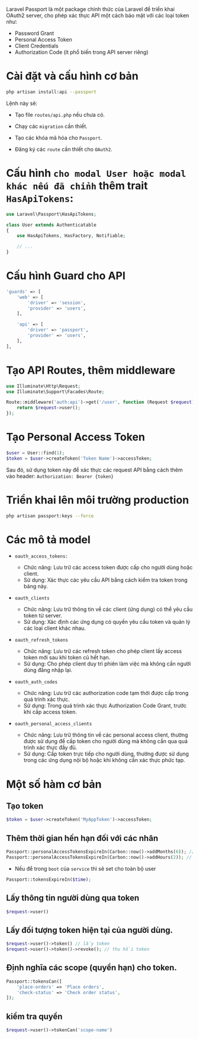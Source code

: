 Laravel Passport là một package chính thức của Laravel để triển khai OAuth2 server, cho phép xác thực API một cách bảo mật với các loại token như:

- Password Grant
- Personal Access Token
- Client Credentials
- Authorization Code (ít phổ biến trong API server riêng)

# Cài đặt và cấu hình cơ bản

```sh
php artisan install:api --passport
```

Lệnh này sẽ:​

- Tạo file `routes/api.php` nếu chưa có.

- Chạy các `migration` cần thiết.

- Tạo các khóa mã hóa cho `Passport`.

- Đăng ký các `route` cần thiết cho `OAuth2`.​

# Cấu hình `cho modal User hoặc modal khác nếu đã chỉnh` thêm trait `HasApiTokens`:​

```php
use Laravel\Passport\HasApiTokens;

class User extends Authenticatable
{
    use HasApiTokens, HasFactory, Notifiable;

    // ...
}
```

# Cấu hình Guard cho API

```sh
'guards' => [
    'web' => [
        'driver' => 'session',
        'provider' => 'users',
    ],

    'api' => [
        'driver' => 'passport',
        'provider' => 'users',
    ],
],
```

# Tạo API Routes, thêm middleware

```php
use Illuminate\Http\Request;
use Illuminate\Support\Facades\Route;

Route::middleware('auth:api')->get('/user', function (Request $request) {
    return $request->user();
});
```

# Tạo Personal Access Token

```php
$user = User::find(1);
$token = $user->createToken('Token Name')->accessToken;
```

Sau đó, sử dụng token này để xác thực các request API bằng cách thêm vào header: `Authorization: Bearer {token}`


# Triển khai lên môi trường production

```sh
php artisan passport:keys --force
```


# Các mô tả model

- `oauth_access_tokens:` 
   - Chức năng: Lưu trữ các access token được cấp cho người dùng hoặc client.
   - Sử dụng: Xác thực các yêu cầu API bằng cách kiểm tra token trong bảng này.
  
- `oauth_clients`
  - Chức năng: Lưu trữ thông tin về các client (ứng dụng) có thể yêu cầu token từ server.
  - Sử dụng: Xác định các ứng dụng có quyền yêu cầu token và quản lý các loại client khác nhau.
- `oauth_refresh_tokens`
  - Chức năng: Lưu trữ các refresh token cho phép client lấy access token mới sau khi token cũ hết hạn.
  - Sử dụng: Cho phép client duy trì phiên làm việc mà không cần người dùng đăng nhập lại.​
- `oauth_auth_codes`
  - Chức năng: Lưu trữ các authorization code tạm thời được cấp trong quá trình xác thực.
  - Sử dụng: Trong quá trình xác thực Authorization Code Grant, trước khi cấp access token.
- `oauth_personal_access_clients` 
    - Chức năng: Lưu trữ thông tin về các personal access client, thường được sử dụng để cấp token cho người dùng mà không cần qua quá trình xác thực đầy đủ.
    - Sử dụng: Cấp token trực tiếp cho người dùng, thường được sử dụng trong các ứng dụng nội bộ hoặc khi không cần xác thực phức tạp.​


# Một số  hàm cơ bản

## Tạo token

```php
$token = $user->createToken('MyAppToken')->accessToken;
```

## Thêm thời gian hến hạn đối với các nhân

```php
Passport::personalAccessTokensExpireIn(Carbon::now()->addMonths(6)); // 6 tháng
Passport::personalAccessTokensExpireIn(Carbon::now()->addHours(2)); // 2 giờ
```

- Nếu để  trong `boot` của `service` thì sẽ set cho toàn bộ user

```php
Passport::tokensExpireIn($time);
```

## Lấy thông tin người dùng qua token

```php
$request->user()
```

## Lấy đối tượng token hiện tại của người dùng.

```php
$request->user()->token() // lấy token
$request->user()->token()->revoke(); // thu hồi token
```

## Định nghĩa các scope (quyền hạn) cho token.

```php
Passport::tokensCan([
    'place-orders' => 'Place orders',
    'check-status' => 'Check order status',
]);
```

## kiểm tra quyền

```php
$request->user()->tokenCan('scope-name')
```